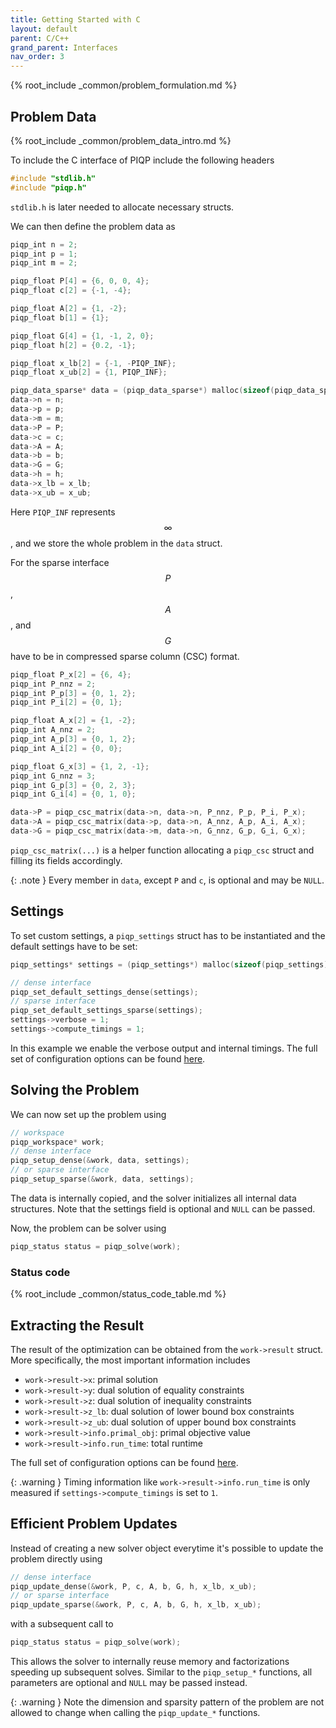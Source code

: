 ```yaml
---
title: Getting Started with C
layout: default
parent: C/C++
grand_parent: Interfaces
nav_order: 3
---
```


{% root_include _common/problem_formulation.md %}

## Problem Data

{% root_include _common/problem_data_intro.md %}

To include the C interface of PIQP include the following headers
```c
#include "stdlib.h"
#include "piqp.h"
```
`stdlib.h` is later needed to allocate necessary structs.

We can then define the problem data as

```c
piqp_int n = 2;
piqp_int p = 1;
piqp_int m = 2;

piqp_float P[4] = {6, 0, 0, 4};
piqp_float c[2] = {-1, -4};

piqp_float A[2] = {1, -2};
piqp_float b[1] = {1};

piqp_float G[4] = {1, -1, 2, 0};
piqp_float h[2] = {0.2, -1};

piqp_float x_lb[2] = {-1, -PIQP_INF};
piqp_float x_ub[2] = {1, PIQP_INF};

piqp_data_sparse* data = (piqp_data_sparse*) malloc(sizeof(piqp_data_sparse));
data->n = n;
data->p = p;
data->m = m;
data->P = P;
data->c = c;
data->A = A;
data->b = b;
data->G = G;
data->h = h;
data->x_lb = x_lb;
data->x_ub = x_ub;
```

Here `PIQP_INF` represents $$\infty$$, and we store the whole problem in the `data` struct.

For the sparse interface $$P$$, $$A$$, and $$G$$ have to be in compressed sparse column (CSC) format.

```c
piqp_float P_x[2] = {6, 4};
piqp_int P_nnz = 2;
piqp_int P_p[3] = {0, 1, 2};
piqp_int P_i[2] = {0, 1};

piqp_float A_x[2] = {1, -2};
piqp_int A_nnz = 2;
piqp_int A_p[3] = {0, 1, 2};
piqp_int A_i[2] = {0, 0};

piqp_float G_x[3] = {1, 2, -1};
piqp_int G_nnz = 3;
piqp_int G_p[3] = {0, 2, 3};
piqp_int G_i[4] = {0, 1, 0};

data->P = piqp_csc_matrix(data->n, data->n, P_nnz, P_p, P_i, P_x);
data->A = piqp_csc_matrix(data->p, data->n, A_nnz, A_p, A_i, A_x);
data->G = piqp_csc_matrix(data->m, data->n, G_nnz, G_p, G_i, G_x);
```

`piqp_csc_matrix(...)` is a helper function allocating a `piqp_csc` struct and filling its fields accordingly.

{: .note }
Every member in `data`, except `P` and `c`, is optional and may be `NULL`.

## Settings

To set custom settings, a `piqp_settings` struct has to be instantiated and the default settings have to be set:

```c
piqp_settings* settings = (piqp_settings*) malloc(sizeof(piqp_settings));

// dense interface
piqp_set_default_settings_dense(settings);
// sparse interface
piqp_set_default_settings_sparse(settings);
settings->verbose = 1;
settings->compute_timings = 1;
```

In this example we enable the verbose output and internal timings. The full set of configuration options can be found [here]({{site.baseurl}}/interfaces/settings).

## Solving the Problem

We can now set up the problem using

```c
// workspace
piqp_workspace* work;
// dense interface
piqp_setup_dense(&work, data, settings);
// or sparse interface
piqp_setup_sparse(&work, data, settings);
```

The data is internally copied, and the solver initializes all internal data structures. Note that the settings field is optional and `NULL` can be passed.

Now, the problem can be solver using

```c
piqp_status status = piqp_solve(work);
```

### Status code

{% root_include _common/status_code_table.md %}

## Extracting the Result

The result of the optimization can be obtained from the `work->result` struct. More specifically, the most important information includes
* `work->result->x`: primal solution
* `work->result->y`: dual solution of equality constraints
* `work->result->z`: dual solution of inequality constraints
* `work->result->z_lb`: dual solution of lower bound box constraints
* `work->result->z_ub`: dual solution of upper bound box constraints
* `work->result->info.primal_obj`: primal objective value
* `work->result->info.run_time`: total runtime

The full set of configuration options can be found [here]({{site.baseurl}}/interfaces/result).

{: .warning }
Timing information like `work->result->info.run_time` is only measured if `settings->compute_timings` is set to `1`.

## Efficient Problem Updates

Instead of creating a new solver object everytime it's possible to update the problem directly using

```c
// dense interface
piqp_update_dense(&work, P, c, A, b, G, h, x_lb, x_ub);
// or sparse interface
piqp_update_sparse(&work, P, c, A, b, G, h, x_lb, x_ub);
```

with a subsequent call to

```c
piqp_status status = piqp_solve(work);
```

This allows the solver to internally reuse memory and factorizations speeding up subsequent solves. Similar to the `piqp_setup_*` functions, all parameters are optional and `NULL` may be passed instead.

{: .warning }
Note the dimension and sparsity pattern of the problem are not allowed to change when calling the `piqp_update_*` functions.
